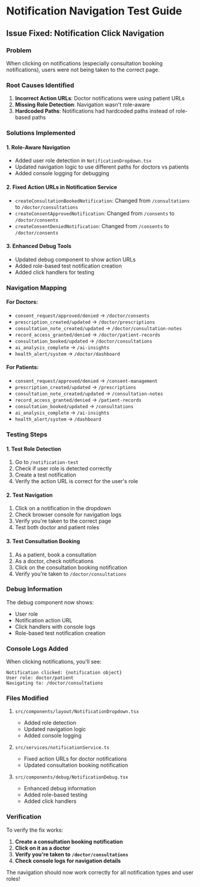 # Notification Navigation Test Guide

## Issue Fixed: Notification Click Navigation

### Problem
When clicking on notifications (especially consultation booking notifications), users were not being taken to the correct page.

### Root Causes Identified
1. **Incorrect Action URLs**: Doctor notifications were using patient URLs
2. **Missing Role Detection**: Navigation wasn't role-aware
3. **Hardcoded Paths**: Notifications had hardcoded paths instead of role-based paths

### Solutions Implemented

#### 1. Role-Aware Navigation
- Added user role detection in `NotificationDropdown.tsx`
- Updated navigation logic to use different paths for doctors vs patients
- Added console logging for debugging

#### 2. Fixed Action URLs in Notification Service
- `createConsultationBookedNotification`: Changed from `/consultations` to `/doctor/consultations`
- `createConsentApprovedNotification`: Changed from `/consents` to `/doctor/consents`
- `createConsentDeniedNotification`: Changed from `/consents` to `/doctor/consents`

#### 3. Enhanced Debug Tools
- Updated debug component to show action URLs
- Added role-based test notification creation
- Added click handlers for testing

### Navigation Mapping

#### For Doctors:
- `consent_request/approved/denied` → `/doctor/consents`
- `prescription_created/updated` → `/doctor/prescriptions`
- `consultation_note_created/updated` → `/doctor/consultation-notes`
- `record_access_granted/denied` → `/doctor/patient-records`
- `consultation_booked/updated` → `/doctor/consultations`
- `ai_analysis_complete` → `/ai-insights`
- `health_alert/system` → `/doctor/dashboard`

#### For Patients:
- `consent_request/approved/denied` → `/consent-management`
- `prescription_created/updated` → `/prescriptions`
- `consultation_note_created/updated` → `/consultation-notes`
- `record_access_granted/denied` → `/patient-records`
- `consultation_booked/updated` → `/consultations`
- `ai_analysis_complete` → `/ai-insights`
- `health_alert/system` → `/dashboard`

### Testing Steps

#### 1. Test Role Detection
1. Go to `/notification-test`
2. Check if user role is detected correctly
3. Create a test notification
4. Verify the action URL is correct for the user's role

#### 2. Test Navigation
1. Click on a notification in the dropdown
2. Check browser console for navigation logs
3. Verify you're taken to the correct page
4. Test both doctor and patient roles

#### 3. Test Consultation Booking
1. As a patient, book a consultation
2. As a doctor, check notifications
3. Click on the consultation booking notification
4. Verify you're taken to `/doctor/consultations`

### Debug Information

The debug component now shows:
- User role
- Notification action URL
- Click handlers with console logs
- Role-based test notification creation

### Console Logs Added

When clicking notifications, you'll see:
```
Notification clicked: {notification object}
User role: doctor/patient
Navigating to: /doctor/consultations
```

### Files Modified

1. `src/components/layout/NotificationDropdown.tsx`
   - Added role detection
   - Updated navigation logic
   - Added console logging

2. `src/services/notificationService.ts`
   - Fixed action URLs for doctor notifications
   - Updated consultation booking notification

3. `src/components/debug/NotificationDebug.tsx`
   - Enhanced debug information
   - Added role-based testing
   - Added click handlers

### Verification

To verify the fix works:

1. **Create a consultation booking notification**
2. **Click on it as a doctor**
3. **Verify you're taken to `/doctor/consultations`**
4. **Check console logs for navigation details**

The navigation should now work correctly for all notification types and user roles!
